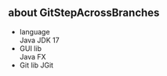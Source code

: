 ## about GitStepAcrossBranches

- language  
  Java JDK 17  
- GUI lib  
  Java FX  
- Git lib
  JGit
